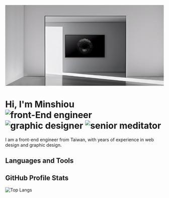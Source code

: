 <p align="center"><img src="https://github.com/aloysse/aloysse/raw/main/img/banner.gif"></p>

<h1>Hi, I'm Minshiou<br/>
<img alt="front-End engineer" src="https://custom-icon-badges.demolab.com/badge/-Front--End%20Engineer-lightgrey?logo=code" />
<img alt="graphic designer" src="https://custom-icon-badges.demolab.com/badge/-Graphic%20Designer-lightgrey?logo=pencil" />
<img alt="senior meditator" src="https://custom-icon-badges.demolab.com/badge/-Senior%20Meditor-lightgrey?logo=lotus" />
</h1>

<p>I am a front-end engineer from Taiwan, with years of experience in web design and graphic design.</p>

<h2>Languages and Tools</h2>

<p>
<img align="left" alt="" width="30ox" style="padding-right:10px" src="https://cdn.jsdelivr.net/gh/devicons/devicon/icons/html5/html5-original.svg" />
<img align="left" alt="" width="30ox" style="padding-right:10px" src="https://cdn.jsdelivr.net/gh/devicons/devicon/icons/css3/css3-original.svg" />
<img align="left" alt="" width="30ox" style="padding-right:10px" src="https://cdn.jsdelivr.net/gh/devicons/devicon/icons/javascript/javascript-original.svg" />
<img align="left" alt="" width="30ox" style="padding-right:10px" src="https://cdn.jsdelivr.net/gh/devicons/devicon/icons/react/react-original.svg" />
<img align="left" alt="" width="30ox" style="padding-right:10px" src="https://cdn.jsdelivr.net/gh/devicons/devicon/icons/tailwindcss/tailwindcss-plain.svg" />
<img align="left" alt="" width="30ox" style="padding-right:10px" src="https://cdn.jsdelivr.net/gh/devicons/devicon/icons/bootstrap/bootstrap-original.svg" />
<img align="left" alt="" width="30ox" style="padding-right:10px" src="https://cdn.jsdelivr.net/gh/devicons/devicon/icons/git/git-original.svg" />
</p>

<h2>GitHub Profile Stats</h2>

![Top Langs](https://github-readme-stats.vercel.app/api/top-langs/?username=aloysse&theme=react&layout=compact)